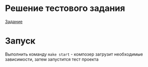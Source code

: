 # Решение тестового задания

[Задание](https://docs.google.com/document/d/14v9Rfr8Gv0XLuE6uDp3tSBbKIset-ntn3pZ6gLphxAM/edit)

# Запуск
Выполнить команду `make start` - композер загрузит необходимые зависимости, затем запустится тест проекта